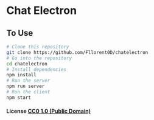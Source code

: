 # Chat Electron
## To Use
```bash
# Clone this repository
git clone https://github.com/Fllorent0D/chatelectron
# Go into the repository
cd chatelectron
# Install dependencies
npm install
# Run the server
npm run server
# Run the client
npm start
```
#### License [CC0 1.0 (Public Domain)](LICENSE.md)
